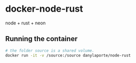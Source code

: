 # docker-node-rust
node + rust + neon

## Running the container

```bash
# the folder source is a shared volume.
docker run -it -v /source:/source danylaporte/node-rust
```
